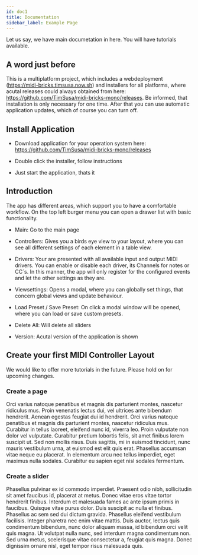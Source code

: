 ```yaml
---
id: doc1
title: Documentation
sidebar_label: Example Page
---
```


Let us say, we have main documetation in here. You will
have tutorials available.

## A word just before

This is a multiplatform project, which includes a webdeployment (https://midi-bricks.timsusa.now.sh) and installers for all platforms, where acutal releases could always obtained from here: https://github.com/TimSusa/midi-bricks-mono/releases. Be informed, that installation is only necessary for one time. After that you can use automatic application updates, which of course you can turn off.

## Install Application

- Download application for your operation system here: 
https://github.com/TimSusa/midi-bricks-mono/releases

- Double click the installer, follow instructions

- Just start the application, thats it

## Introduction
The app has different areas, which support you to have a comfortable workflow. On the top left burger menu you can open a drawer list with basic functionality. 

- Main: Go to the main page 
- Controllers: Gives you a birds eye view to your layout, where you can see all different settings of each element in a table view.
- Drivers: Your are presented with all available input and output MIDI drivers. You can enable or disable each driver, its Channels for notes or CC´s. In this manner, the app will only register for the configured events and let the other settings as they are.
- Viewsettings: Opens a modal, where you can globally set things, that concern global views and update behaviour.

- Load Preset / Save Preset: On click a modal window will be opened, where you can load or save custom presets.
- Delete All: Will delete all sliders
- Version: Acutal version of the application is shown

## Create your first MIDI Controller Layout

We would like to offer more tutorials in the future. Please hold on for upcoming changes.

### Create a page

Orci varius natoque penatibus et magnis dis parturient montes, nascetur ridiculus mus. Proin venenatis lectus dui, vel ultrices ante bibendum hendrerit. Aenean egestas feugiat dui id hendrerit. Orci varius natoque penatibus et magnis dis parturient montes, nascetur ridiculus mus. Curabitur in tellus laoreet, eleifend nunc id, viverra leo. Proin vulputate non dolor vel vulputate. Curabitur pretium lobortis felis, sit amet finibus lorem suscipit ut. Sed non mollis risus. Duis sagittis, mi in euismod tincidunt, nunc mauris vestibulum urna, at euismod est elit quis erat. Phasellus accumsan vitae neque eu placerat. In elementum arcu nec tellus imperdiet, eget maximus nulla sodales. Curabitur eu sapien eget nisl sodales fermentum.

### Create a slider

Phasellus pulvinar ex id commodo imperdiet. Praesent odio nibh, sollicitudin sit amet faucibus id, placerat at metus. Donec vitae eros vitae tortor hendrerit finibus. Interdum et malesuada fames ac ante ipsum primis in faucibus. Quisque vitae purus dolor. Duis suscipit ac nulla et finibus. Phasellus ac sem sed dui dictum gravida. Phasellus eleifend vestibulum facilisis. Integer pharetra nec enim vitae mattis. Duis auctor, lectus quis condimentum bibendum, nunc dolor aliquam massa, id bibendum orci velit quis magna. Ut volutpat nulla nunc, sed interdum magna condimentum non. Sed urna metus, scelerisque vitae consectetur a, feugiat quis magna. Donec dignissim ornare nisl, eget tempor risus malesuada quis.
